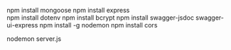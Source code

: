 npm install mongoose
npm install express    
npm install dotenv
npm install bcrypt
npm install swagger-jsdoc swagger-ui-express
npm install -g nodemon
npm install cors

nodemon server.js


 